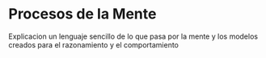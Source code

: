 # Procesos de la Mente

Explicacion un lenguaje sencillo de lo que pasa por la mente y los modelos creados para el razonamiento y el comportamiento
